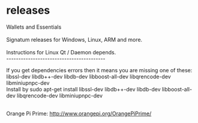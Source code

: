 # releases
Wallets and Essentials <br><br>
Signatum releases for Windows, Linux, ARM and more.<br>
<br>
Instructions for Linux Qt / Daemon depends.<br>
-----------------------------------------<br>

If you get dependencies errors then it means you are missing one of these: <br>
libssl-dev libdb++-dev libdb-dev libboost-all-dev libqrencode-dev libminiupnpc-dev <br>
Install by sudo apt-get install libssl-dev libdb++-dev libdb-dev libboost-all-dev libqrencode-dev libminiupnpc-dev <br>
<br>

Orange Pi Prime: http://www.orangepi.org/OrangePiPrime/
